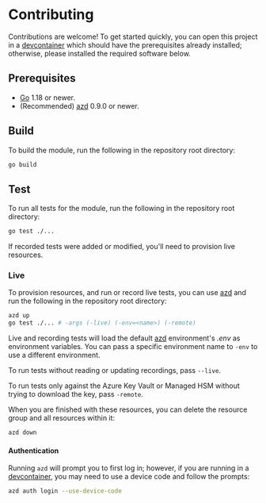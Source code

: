 # Contributing

Contributions are welcome! To get started quickly, you can open this project in a [devcontainer] which should have the prerequisites already installed;
otherwise, please installed the required software below.

## Prerequisites

* [Go] 1.18 or newer.
* (Recommended) [azd] 0.9.0 or newer.

## Build

To build the module, run the following in the repository root directory:

```bash
go build
```

## Test

To run all tests for the module, run the following in the repository root directory:

```bash
go test ./...
```

If recorded tests were added or modified, you'll need to provision live resources.

### Live

To provision resources, and run or record live tests, you can use [azd] and run the following in the repository root directory:

```bash
azd up
go test ./... # -args (-live) (-env=<name>) (-remote)
```

Live and recording tests will load the default [azd] environment's _.env_ as environment variables.
You can pass a specific environment name to `-env` to use a different environment.

To run tests without reading or updating recordings, pass `--live`.

To run tests only against the Azure Key Vault or Managed HSM without trying to download the key, pass `-remote`.

When you are finished with these resources, you can delete the resource group and all resources within it:

```bash
azd down
```

#### Authentication

Running `azd` will prompt you to first log in; however, if you are running in a [devcontainer],
you may need to use a device code and follow the prompts:

```bash
azd auth login --use-device-code
```

[azd]: https://aka.ms/azd
[Go]: https://go.dev
[devcontainer]: https://code.visualstudio.com/docs/devcontainers/containers
